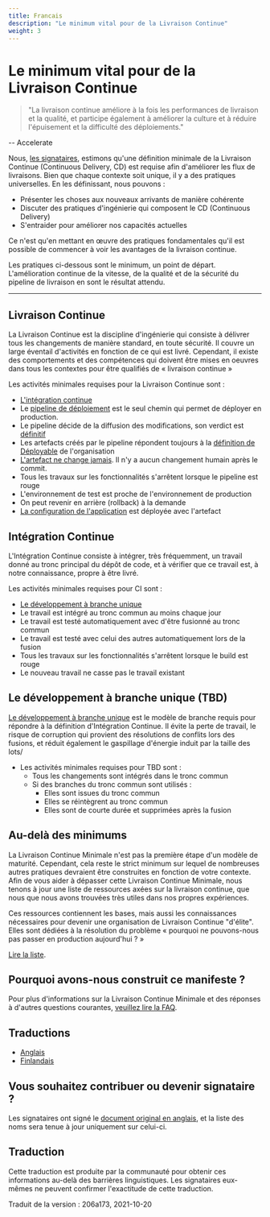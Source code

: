 ```yaml
---
title: Francais
description: "Le minimum vital pour de la Livraison Continue"
weight: 3
---
```


# Le minimum vital pour de la Livraison Continue

> "La livraison continue améliore à la fois les performances de livraison et la qualité, et participe également à améliorer la culture et à réduire l'épuisement et la difficulté des déploiements."

-- Accelerate

Nous, [les signataires](#signatories), estimons qu'une définition minimale de la Livraison Continue (Continuous Delivery, CD) est requise afin d'améliorer les flux de livraisons. Bien que chaque contexte soit unique, il y a des pratiques universelles. En les définissant, nous pouvons :

- Présenter les choses aux nouveaux arrivants de manière cohérente
- Discuter des pratiques d'ingénierie qui composent le CD (Continuous Delivery)
- S'entraider pour améliorer nos capacités actuelles

Ce n'est qu'en mettant en œuvre des pratiques fondamentales qu'il est possible de commencer à voir les avantages de la livraison continue.

Les pratiques ci-dessous sont le minimum, un point de départ. L'amélioration continue de la vitesse, de la qualité et de la sécurité du pipeline de livraison en sont le résultat attendu.

---

## Livraison Continue

La Livraison Continue est la discipline d'ingénierie qui consiste à délivrer tous les changements de manière standard, 
en toute sécurité. Il couvre un large éventail d'activités en fonction de ce qui est livré. 
Cependant, il existe des comportements et des compétences qui doivent être mises en oeuvres dans tous les contextes 
pour être qualifiés de « livraison continue »

Les activités minimales requises pour la Livraison Continue sont :

- [L'intégration continue](#continuous-integration)
- Le [pipeline de déploiement](https://www.informit.com/articles/article.aspx?p=1621865&seqNum=2#:~:text=%EE%94%80Buy-,What%20Is%20a%20Deployment%20Pipeline%3F,-At%20an%20abstract)
  est le seul chemin qui permet de déployer en production.
- Le pipeline décide de la diffusion des modifications, son verdict est [définitif](./faq.md#why-should-the-pipeline-be-definitive-for-deploy)
- Les artefacts créés par le pipeline répondent toujours à la [définition de Déployable](https://www.youtube.com/watch?v=bHKHdp4H-8w) de l'organisation
- [L'artefact ne change jamais](./faq#what-is-an-immutable-artifact). Il n'y a aucun changement humain après le commit.
- Tous les travaux sur les fonctionnalités s'arrêtent lorsque le pipeline est rouge
- L'environnement de test est proche de l'environnement de production
- On peut revenir en arrière (rollback) à la demande
- [La configuration de l'application](./faq.md#what-is-application-configuration) est déployée avec l'artefact 

## Intégration Continue

L'Intégration Continue consiste à intégrer, très fréquemment, un travail donné au tronc principal du 
dépôt de code, et à vérifier que ce travail est, à notre connaissance, propre à être livré.

Les activités minimales requises pour CI sont :

- [Le développement à branche unique](https://trunkbaseddevelopment.com/)
- Le travail est intégré au tronc commun au moins chaque jour
- Le travail est testé automatiquement avec d'être fusionné au tronc commun
- Le travail est testé avec celui des autres automatiquement lors de la fusion
- Tous les travaux sur les fonctionnalités s'arrêtent lorsque le build est rouge
- Le nouveau travail ne casse pas le travail existant

## Le développement à branche unique (TBD)

[Le développement à branche unique](https://trunkbaseddevelopment.com/) est le modèle de branche requis pour répondre à la définition d'Intégration Continue.
Il évite la perte de travail, le risque de corruption qui provient des résolutions de conflits lors des fusions, et 
réduit également le gaspillage d'énergie induit par la taille des lots/



- Les activités minimales requises pour TBD sont :
  - Tous les changements sont intégrés dans le tronc commun
  - Si des branches du tronc commun sont utilisés :
    - Elles sont issues du tronc commun
    - Elles se réintègrent au tronc commun
    - Elles sont de courte durée et supprimées après la fusion

## Au-delà des minimums

La Livraison Continue Minimale n'est pas la première étape d'un modèle de maturité. 
Cependant, cela reste le strict minimum sur lequel de nombreuses autres pratiques devraient être construites en fonction de votre contexte.
Afin de vous aider à dépasser cette Livraison Continue Minimale, nous tenons à jour une liste de ressources axées sur la 
livraison continue, que nous que nous avons trouvées très utiles dans nos propres expériences.

Ces ressources contiennent les bases, mais aussi les connaissances nécessaires pour devenir une organisation de Livraison Continue "d'élite".
Elles sont dédiées à la résolution du problème « pourquoi ne pouvons-nous pas passer en production aujourd'hui ? »

[Lire la liste](./references.md).

## Pourquoi avons-nous construit ce manifeste ?

Pour plus d'informations sur la Livraison Continue Minimale et des réponses à d'autres questions courantes, [veuillez lire la FAQ](./faq.md).

## Traductions

- [Anglais](https://github.com/Minimum-CD/cd-manifesto/blob/master/README.md)
- [Finlandais](https://github.com/Minimum-CD/cd-manifesto/blob/master/fi/README.md)

## Vous souhaitez contribuer ou devenir signataire ?

Les signataires ont signé le [document original en anglais](../#signatories), et la liste des noms sera tenue à jour uniquement sur celui-ci.

## Traduction

Cette traduction est produite par la communauté pour obtenir ces informations au-delà des barrières linguistiques. Les signataires eux-mêmes ne peuvent confirmer l'exactitude de cette traduction.

Traduit de la version : 206a173, 2021-10-20
